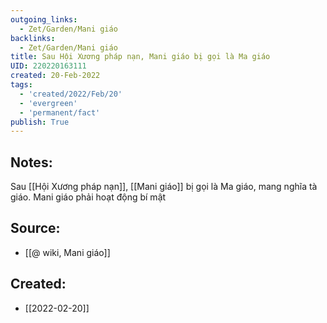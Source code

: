 ```yaml
---
outgoing_links:
  - Zet/Garden/Mani giáo
backlinks:
  - Zet/Garden/Mani giáo
title: Sau Hội Xương pháp nạn, Mani giáo bị gọi là Ma giáo
UID: 220220163111
created: 20-Feb-2022
tags:
  - 'created/2022/Feb/20'
  - 'evergreen'
  - 'permanent/fact'
publish: True
---
```

## Notes:
Sau [[Hội Xương pháp nạn]], [[Mani giáo]] bị gọi là Ma giáo, mang nghĩa tà giáo. Mani giáo phải hoạt động bí mật

## Source:
- [[@ wiki, Mani giáo]]


## Created:
- [[2022-02-20]]
